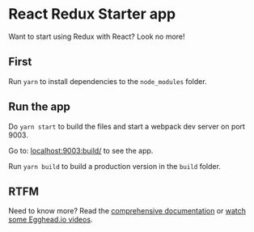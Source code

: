 # React Redux Starter app

Want to start using Redux with React? Look no more!

## First

Run ```yarn``` to install dependencies to the ```node_modules``` folder.


## Run the app

Do ```yarn start``` to build the files and start a webpack dev server on port 9003.

Go to: <a href='localhost:9003:build'>localhost:9003:build/</a> to see the app.

Run ```yarn build``` to build a production version in the  ```build``` folder.

## RTFM
Need to know more? Read the <a href='http://redux.js.org/'>comprehensive documentation</a> or <a href='https://egghead.io/courses/getting-started-with-redux'>watch some Egghead.io videos</a>.

